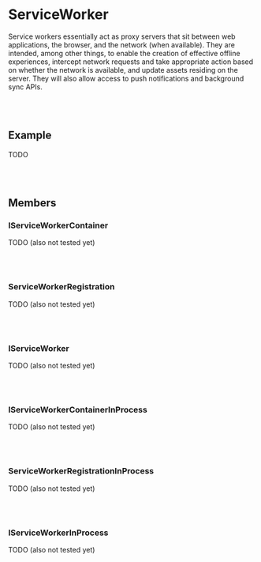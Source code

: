 # ServiceWorker

Service workers essentially act as proxy servers that sit between web applications, the browser, and the network (when available).
They are intended, among other things, to enable the creation of effective offline experiences, intercept network requests and take appropriate action based on whether the network is available, and update assets residing on the server.
They will also allow access to push notifications and background sync APIs.


<br><br />
## Example

TODO


<br><br />
## Members

### IServiceWorkerContainer

TODO (also not tested yet)

<br></br>
### ServiceWorkerRegistration

TODO (also not tested yet)

<br></br>
### IServiceWorker

TODO (also not tested yet)


<br></br>
### IServiceWorkerContainerInProcess

TODO (also not tested yet)

<br></br>
### ServiceWorkerRegistrationInProcess

TODO (also not tested yet)

<br></br>
### IServiceWorkerInProcess

TODO (also not tested yet)
